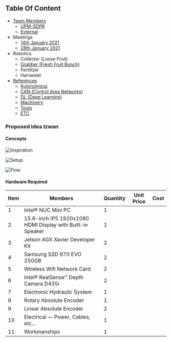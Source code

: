## Table Of Content
- [Team Members](https://github.com/KhairulIzwan/UPM-SDPR/blob/main/teams.md#team-members-rolestasksresearch-area)
	- [UPM-SDPR](https://github.com/KhairulIzwan/UPM-SDPR/blob/main/teams.md#upm-sdpr)
	- [External](https://github.com/KhairulIzwan/UPM-SDPR/blob/main/teams.md#external)
- Meetings
	- [14th January 2021](https://github.com/KhairulIzwan/UPM-SDPR/blob/main/materials/meetings/first/meet.md#meeting-no-1-14th-january-2021)
	- [28th January 2021](https://github.com/KhairulIzwan/UPM-SDPR/blob/main/materials/meetings/second/meet.md#meeting-no-2-28th-january-2021)
- Robotics
	- Collector (Loose Fruit)
	- [Grabber (Fresh Fruit Bunch)](https://github.com/KhairulIzwan/UPM-SDPR/blob/main/materials/grabber/info.md)
	- Fertilizer
	- Harvester
- [References](https://github.com/KhairulIzwan/UPM-SDPR/blob/main/reference.md)
	- [Autonomous](https://github.com/KhairulIzwan/UPM-SDPR/blob/main/reference.md#autonomous)
	- [CAN (Control Area Networks)](https://github.com/KhairulIzwan/UPM-SDPR/blob/main/reference.md#can-control-area-networks)
	- [DL (Deep Learning)](https://github.com/KhairulIzwan/UPM-SDPR/blob/main/reference.md#dl-deep-learning)
	- [Machinery](https://github.com/KhairulIzwan/UPM-SDPR/blob/main/reference.md#machinery)
	- [Tools](https://github.com/KhairulIzwan/UPM-SDPR/blob/main/reference.md#tools)
	- [ETC](https://github.com/KhairulIzwan/UPM-SDPR/blob/main/reference.md#etc)
	
### Proposed Idea Izwan

#### Concepts
![Inspiration](https://github.com/KhairulIzwan/UPM-SDPR/blob/main/etc/wp3059190-dr-otto-octavius-wallpapers.jpg)

![Setup](https://github.com/KhairulIzwan/UPM-SDPR/blob/main/etc/AutomatedGrabber.png)

![Flow](https://github.com/KhairulIzwan/UPM-SDPR/blob/main/etc/AutomatedGrabberFlow.png)

#### Hardware Required
Item | Members | Quantity | Unit Price | Cost
------------ | ------------- | ------------- | ------------- | -------------
1 | Intel® NUC Mini PC | 1 
2 | 15.6-inch IPS 1920x1080 HDMI Display with Built-in Speaker | 1 
3 | Jetson AGX Xavier Developer Kit | 2 
4 | Samsung SSD 970 EVO 250GB | 2
5 | Wireless Wifi Network Card | 2 
6 | Intel® RealSense™ Depth Camera D435i | 2 
7 | Electronic Hydraulic System | 1 
8 | Rotary Absolute Encoder | 1 
9 | Linear Absolute Encoder | 2 
10 | Electrical — Power, Cables, etc... | 1 
11 | Workmanships | 1 
